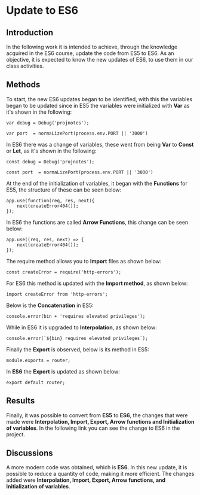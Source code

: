 # Update to ES6

## Introduction
In the following work it is intended to achieve, through the knowledge acquired in the ES6 course, update the code from ES5 to ES6. As an objective, it is expected to know the new updates of ES6, to use them in our class activities. 

## Methods
To start, the new ES6 updates began to be identified, with this the variables began to be updated since in ES5 the variables were initialized with **Var** as it's shown in the following:

~~~
var debug = Debug('projnotes');

var port  = normaLizePort(process.env.PORT || '3000')
~~~

In ES6 there was a change of variables, these went from being **Var** to **Const** or **Let**, as it's shown in the following:

~~~
const debug = Debug('projnotes');

const port  = normaLizePort(process.env.PORT || '3000')
~~~

At the end of the initialization of variables, it began with the **Functions** for ES5, the structure of these can be seen below:

~~~
app.use(function(req, res, next){
    next(createError404());
});
~~~

In ES6 the functions are called **Arrow Functions**, this change can be seen below:

~~~
app.use((req, res, next) => {
    next(createError404());
});
~~~

The require method allows you to **Import** files as shown below:

~~~
const createError = require('http-errors');
~~~

For ES6 this method is updated with the **Import method**, as shown below:

~~~
import createError from 'http-errors';
~~~

Below is the **Concatenation** in ES5:

~~~
console.error(bin + 'requires elevated privileges');
~~~

While in ES6 it is upgraded to **Interpolation**, as shown below:

~~~
console.error(`${bin} requires elevated privileges`);
~~~

Finally the **Export** is observed, below is its method in ES5:

~~~
module.exports = router;
~~~

In **ES6** the **Export** is updated as shown below:

~~~
export default router;
~~~

## Results
Finally, it was possible to convert from **ES5** to **ES6**, the changes that were made were **Interpolation, Import, Export, Arrow functions and Initialization of variables**. In the following link you can see the change to ES6 in the project.

## Discussions
A more modern code was obtained, which is **ES6**. In this new update, it is possible to reduce a quantity of code, making it more efficient. The changes added were **Interpolation, Import, Export, Arrow functions, and Initialization of variables**.
